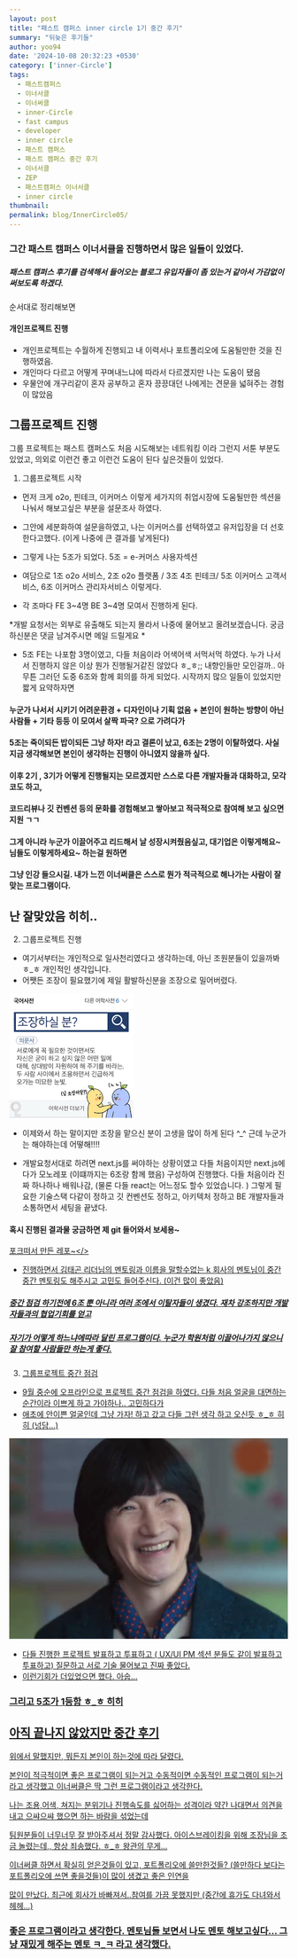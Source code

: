 ```yaml
---
layout: post
title: "패스트 캠퍼스 inner circle 1기 중간 후기"
summary: "뒤늦은 후기들"
author: yoo94
date: '2024-10-08 20:32:23 +0530'
category: ['inner-Circle']
tags:
  - 패스트캠퍼스
  - 이너서클
  - 이너써클
  - inner-Circle
  - fast campus
  - developer
  - inner circle
  - 패스트 캠퍼스
  - 패스트 캠퍼스 중간 후기
  - 이너서클
  - ZEP
  - 패스트캠퍼스 이너서클
  - inner circle
thumbnail: 
permalink: blog/InnerCircle05/
---
```

### 그간 패스트 캠퍼스 이너서클을 진행하면서 많은 일들이 있었다.

##### 패스트 캠퍼스 후기를 검색해서 들어오는 블로그 유입자들이 좀 있는거 같아서 가감없이 써보도록 하겠다.

순서대로 정리해보면

#### 개인프로젝트 진행

- 개인프로젝트는 수월하게 진행되고 내 이력서나 포트폴리오에 도움될만한 것을 진행하였음. 
- 개인마다 다르고 어떻게 꾸며내느냐에 따라서 다르겠지만 나는 도움이 됐음
- 우물안에 개구리같이 혼자 공부하고 혼자 끙끙대던 나에게는 견문을 넓혀주는 경험이 많았음

## 그룹프로젝트 진행

그룹 프로젝트는 패스트 캠퍼스도 처음 시도해보는 네트워킹 이라 그런지 서툰 부분도 있었고, 의외로 이런건 좋고 이런건 도움이 된다
싶은것들이 있었다.

1. 그룹프로젝트 시작
- 먼저 크게 o2o, 핀테크, 이커머스 이렇게 세가지의 취업시장에 도움될만한 섹션을 나눠서 해보고싶은 부분을 설문조사 하였다. 
- 그안에 세분화하여 설문을하였고, 나는 이커머스를 선택하였고 유저입장을 더 선호한다고했다. (이게 나중에 큰 결과를 낳게된다)
- 그렇게 나는 5조가 되었다. 5조 = e-커머스 사용자섹션 
- 여담으로 1조 o2o 서비스, 2조 o2o 플랫폼 / 3조 4조 핀테크/ 5조 이커머스 고객서비스, 6조 이커머스 관리자서비스 이렇게다.

- 각 조마다 FE 3~4명 BE 3~4명 모여서 진행하게 된다. 

*개발 요청서는 외부로 유출해도 되는지 몰라서 나중에 물어보고 올려보겠습니다. 궁금하신분은 댓글 남겨주시면 메일 드릴게요 *

- 5조 FE는 나포함 3명이였고, 다들 처음이라 어색어색 서먹서먹 하였다. 누가 나서서 진행하지 않은 이상 뭔가 진행될거같진 않았다 ㅎ_ㅎ;;
내향인들만 모인걸까..  아무튼 그러던 도중 6조와 함께 회의를 하게 되었다. 시작까지 많으 일들이 있었지만 짧게 요약하자면

#### 누군가 나서서 시키기 어려운환경 + 디자인이나 기획 없음 + 본인이 원하는 방향이 아닌사람들 + 기타 등등 이 모여서 살짝 파국? 으로 가려다가
#### 5조는 죽이되든 밥이되든 그냥 하자! 라고 결론이 났고, 6조는 2명이 이탈하였다. 사실 지금 생각해보면 본인이 생각하는 진행이 아니였지 않을까 싶다.

#### 이후 2기 , 3기가 어떻게 진행될지는 모르겠지만 스스로 다른 개발자들과 대화하고, 모각코도 하고, 
#### 코드리뷰나 깃 컨벤션 등의 문화를 경험해보고 쌓아보고 적극적으로 참여해 보고 싶으면 지원 ㄱㄱ

#### 그게 아니라 누군가 이끌어주고 리드해서 날 성장시켜줬음싶고, 대기업은 이렇게해요~ 님들도 이렇게하세요~ 하는걸 원하면
#### 그냥 인강 들으시길. 내가 느낀 이너써클은 스스로 뭔가 적극적으로 해나가는 사람이 잘 맞는 프로그램이다. 

## 난 잘맞았음 히히..

2. 그룹프로젝트 진행

- 여기서부터는 개인적으로 일사천리였다고 생각하는데, 아닌 조원분들이 있을까봐 ㅎ_ㅎ 개인적인 생각입니다. 
- 어쨋든 조장이 필요했기에 제일 활발하신분을 조장으로 밀어버렸다.
<img src="/blog/postImg/innercircleleader.png" alt="Pasted image innercircleleader.png" style="max-width:100%;">

- 이제와서 하는 말이지만  조장을 맡으신 분이 고생을 많이 하게 된다 ^_^ 근데 누군가는 해야하는데 어떻해!!!! 

- 개발요청서대로 하려면 next.js를 써야하는 상황이였고 다들 처음이지만 next.js에다가 모노레포 (이떄까지는 6조랑 함께 했음) 구성하여
진행했다. 다들 처음이라 진짜 하나하나 배워나감, (물론 다들 react는 어느정도 할수 있었습니다. ) 그렇게 필요한 기술스택 다같이 정하고
깃 컨벤션도 정하고, 아키텍처 정하고 BE 개발자들과 소통하면서 세팅을 끝냈다.

#### 혹시 진행된 결과물 궁금하면 제 git 들어와서 보세용~
<a href="https://github.com/yoo94/icd01-team05_06-commerce-fe">포크떠서 만든 레포~</>

- 진행하면서 김태곤 리더님의 멘토링과 이름을 말할수없는 k 회사의 멘토님이 중간중간 멘토링도 해주시고 고민도 들어주신다. (이건 많이 좋았음)

##### 중간 점검 하기전에 6조 뿐 아니라 여러 조에서 이탈자들이 생겼다. 재차 강조하지만 개발자들과의 협업기회를 얻고 
##### 자기가 어떻게 하느냐에따라 달린 프로그램이다. 누군가 학원처럼 이끌어나가지 않으니 잘 참여할 사람들만 하는게 좋다.

3. 그룹프로젝트 중간 점검

- 9월 중순에 오프라인으로 프로젝트 중간 점검을 하였다. 다들 처음 얼굴을 대면하는 순간이라 이쁘게 하고 가야하나.. 고민하다가 
- 애초에 안이쁜 얼굴인데 그냥 가자! 하고 갔고 다들 그런 생각 하고 오신듯 ㅎ_ㅎ 히히 (넝담...)
<img src="/blog/postImg/joke.png" alt="Pasted image innercircleleader.png" style="max-width:100%;">

- 다들 진행한 프로젝트 발표하고 투표하고 ( UX/UI PM 섹션 분들도 같이 발표하고 투표하고) 질문하고 서로 기술 물어보고 진짜 좋았다.
- 이런기회가 더있었으면 했다. 아숩...

### 그리고 5조가 1등함 ㅎ_ㅎ 히히 

## 아직 끝나지 않았지만 중간 후기

위에서 말했지만, 뭐든지 본인이 하는것에 따라 달렸다. 

본인이 적극적이면 좋은 프로그램이 되는거고 수동적이면 수동적인 프로그램이 되는거라고 생각했고 이너써클은 딱 그런 프로그램이라고 생각한다.

나는 조용,어색, 쳐지는 분위기나 진행속도를 싫어하는 성격이라 약간 나대면서 의견을 내고 으쌰으쌰 했으면 하는 바람을 섞었는데

팀원분들이 너무너무 잘 받아주셔서 정말 감사했다. 아이스브레이킹을 위해 조장님을 조금 놀렸는데,, 항상 죄송했다. ㅎ_ㅎ 왕관의 무게...

이너써클 하면서 확실히 얻은것들이 있고, 포트폴리오에 쓸만한것들? (쓸만하다 보다는 포트폴리오에 쓰면 좋을것들)이 많이 생겼고 좋은 인연을

많이 만났다. 최근에 회사가 바빠져서..참여를 가끔 못했지만 (중간에 휴가도 다녀와서 헤헤...)

### 좋은 프로그램이라고 생각한다. 멘토님들 보면서 나도 멘토 해보고싶다... 그냥 재밌게 해주는 멘토 ㅋ_ㅋ 라고 생각했다. 




